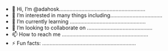 - 👋 Hi, I’m @adahosk..........................................................
- 👀 I’m interested in many things including...................................
- 🌱 I’m currently learning ...................................................
- 💞️ I’m looking to collaborate on ............................................
- 📫 How to reach me ..........................................................
- ⚡ Fun facts: ...............................................................
<!---.
adahosk/adahosk is a ✨ special ✨ repository because its `README.md` (this file) appears on your GitHub profile.
You can click the Preview link to take a look at your changes.
--->
